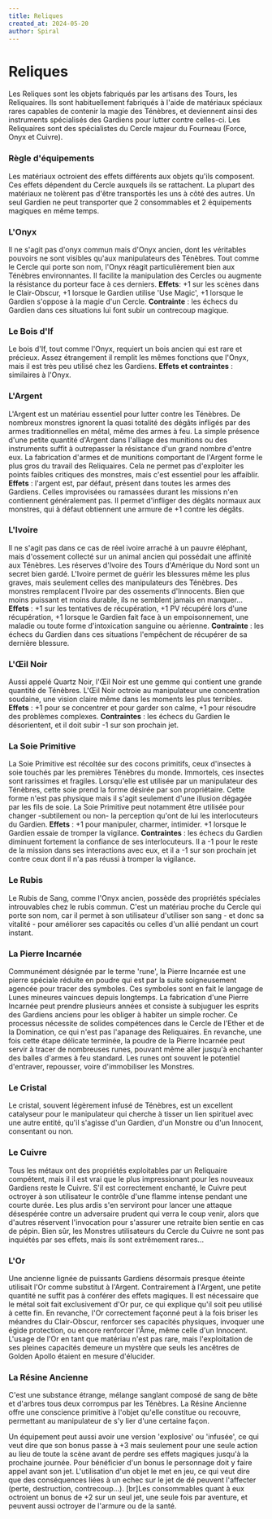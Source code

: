 ```yaml
---
title: Reliques
created_at: 2024-05-20
author: Spiral
---
```

# Reliques
Les Reliques sont les objets fabriqués par les artisans des Tours, les Reliquaires. Ils sont habituellement fabriqués à l'aide de matériaux spéciaux rares capables de contenir la magie des Ténèbres, et deviennent ainsi des instruments spécialisés des Gardiens pour lutter contre celles-ci. Les Reliquaires sont des spécialistes du Cercle majeur du Fourneau (Force, Onyx et Cuivre).
### Règle d'équipements
Les matériaux octroient des effets différents aux objets qu'ils composent. Ces effets dépendent du Cercle auxquels ils se rattachent. La plupart des matériaux ne tolèrent pas d'être transportés les uns à côté des autres. Un seul Gardien ne peut transporter que 2 consommables et 2 équipements magiques en même temps.
### L'Onyx
Il ne s'agit pas d'onyx commun mais d'Onyx ancien, dont les véritables pouvoirs ne sont visibles qu'aux manipulateurs des Ténèbres. Tout comme le Cercle qui porte son nom, l'Onyx réagit particulièrement bien aux Ténèbres environnantes. Il facilite la manipulation des Cercles ou augmente la résistance du porteur face à ces derniers. 
**Effets**: +1 sur les scènes dans le Clair-Obscur, +1 lorsque le Gardien utilise 'Use Magic', +1 lorsque le Gardien s'oppose à la magie d'un Cercle. 
**Contrainte** : les échecs du Gardien dans ces situations lui font subir un contrecoup magique. 
### Le Bois d'If
Le bois d'If, tout comme l'Onyx, requiert un bois ancien qui est rare et précieux. Assez étrangement il remplit les mêmes fonctions que l'Onyx, mais il est très peu utilisé chez les Gardiens.
**Effets et contraintes** : similaires à l'Onyx. 
### L'Argent
L'Argent est un matériau essentiel pour lutter contre les Ténèbres. De nombreux monstres ignorent la quasi totalité des dégâts infligés par des armes traditionnelles en métal, même des armes à feu. La simple présence d'une petite quantité d'Argent dans l'alliage des munitions ou des instruments suffit à outrepasser la résistance d'un grand nombre d'entre eux. La fabrication d'armes et de munitions comportant de l'Argent forme le plus gros du travail des Reliquaires. Cela ne permet pas d'exploiter les points faibles critiques des monstres, mais c'est essentiel pour les affaiblir.
**Effets** : l'argent est, par défaut, présent dans toutes les armes des Gardiens. Celles improvisées ou ramassées durant les missions n'en contiennent généralement pas. Il permet d'infliger des dégâts normaux aux monstres, qui à défaut obtiennent une armure de +1 contre les dégâts. 
### L'Ivoire
Il ne s'agit pas dans ce cas de réel ivoire arraché à un pauvre éléphant, mais d'ossement collecté sur un animal ancien qui possédait une affinité aux Ténèbres. Les réserves d'Ivoire des Tours d'Amérique du Nord sont un secret bien gardé. L'Ivoire permet de guérir les blessures même les plus graves, mais seulement celles des manipulateurs des Ténèbres. Des monstres remplacent l'Ivoire par des ossements d'Innocents. Bien que moins puissant et moins durable, ils ne semblent jamais en manquer…
**Effets** : +1 sur les tentatives de récupération, +1 PV récupéré lors d'une récupération, +1 lorsque le Gardien fait face à un empoisonnement, une maladie ou toute forme d'intoxication sanguine ou aérienne. 
**Contrainte** : les échecs du Gardien dans ces situations l'empêchent de récupérer de sa dernière blessure. 
### L'Œil Noir
Aussi appelé Quartz Noir, l'Œil Noir est une gemme qui contient une grande quantité de Ténèbres. L'Œil Noir octroie au manipulateur une concentration soudaine, une vision claire même dans les moments les plus terribles.
**Effets** : +1 pour se concentrer et pour garder son calme, +1 pour résoudre des problèmes complexes. 
**Contraintes** : les échecs du Gardien le désorientent, et il doit subir -1 sur son prochain jet. 
### La Soie Primitive
La Soie Primitive est récoltée sur des cocons primitifs, ceux d'insectes à soie touchés par les premières Ténèbres du monde. Immortels, ces insectes sont rarissimes et fragiles. Lorsqu'elle est utilisée par un manipulateur des Ténèbres, cette soie prend la forme désirée par son propriétaire. Cette forme n'est pas physique mais il s'agit seulement d'une illusion dégagée par les fils de soie. La Soie Primitive peut notamment être utilisée pour changer  -subtilement ou non- la perception qu'ont de lui les interlocuteurs du Gardien. 
**Effets** : +1 pour manipuler, charmer, intimider. +1 lorsque le Gardien essaie de tromper la vigilance. 
**Contraintes** : les échecs du Gardien diminuent fortement la confiance de ses interlocuteurs. Il a -1 pour le reste de la mission dans ses interactions avec eux, et il a -1 sur son prochain jet contre ceux dont il n'a pas réussi à tromper la vigilance. 
### Le Rubis
Le Rubis de Sang, comme l'Onyx ancien, possède des propriétés spéciales introuvables chez le rubis commun. C'est un matériau proche du Cercle qui porte son nom, car il permet à son utilisateur d'utiliser son sang - et donc sa vitalité - pour améliorer ses capacités ou celles d'un allié pendant un court instant.

### La Pierre Incarnée
Communément désignée par le terme 'rune', la Pierre Incarnée est une pierre spéciale réduite en poudre qui est par la suite soigneusement agencée pour tracer des symboles. Ces symboles sont en fait le langage de Lunes 
mineures vaincues depuis longtemps. La fabrication d'une Pierre Incarnée peut prendre plusieurs années et consiste à subjuguer les esprits des Gardiens anciens pour les obliger à habiter un simple rocher. Ce processus nécessite de solides compétences dans le Cercle de l'Ether et de la Domination, ce qui n'est pas l'apanage des Reliquaires. En revanche, une fois cette étape délicate terminée, la poudre de la Pierre Incarnée peut servir à tracer de nombreuses runes, pouvant même aller jusqu'à enchanter des balles d'armes à feu standard. Les runes ont souvent le potentiel d'entraver, repousser, voire d'immobiliser les Monstres.

### Le Cristal
Le cristal, souvent légèrement infusé de Ténèbres, est un excellent catalyseur pour le manipulateur qui cherche à tisser un lien spirituel avec une autre entité, qu'il s'agisse d'un Gardien, d'un Monstre ou d'un Innocent, consentant ou non.

### Le Cuivre
Tous les métaux ont des propriétés exploitables par un Reliquaire compétent, mais il il est vrai que le plus impressionant pour les nouveaux Gardiens reste le Cuivre. S'il est correctement enchanté, le Cuivre peut octroyer à son utilisateur le contrôle d'une flamme intense pendant une courte durée. Les plus ardis s'en serviront pour lancer une attaque désespérée contre un adversaire prudent qui verra le coup venir, alors que d'autres réservent l'invocation pour s'assurer une retraite bien sentie en cas de pépin. Bien sûr, les Monstres utilisateurs du Cercle du Cuivre ne sont pas inquiétés par ses effets, mais ils sont extrêmement rares...

### L'Or
Une ancienne lignée de puissants Gardiens désormais presque éteinte utilisait l'Or comme substitut à l'Argent. Contrairement à l'Argent, une petite quantité ne suffit pas à conférer des effets magiques. Il est nécessaire que le métal soit fait exclusivement d'Or pur, ce qui explique qu'il soit peu utilisé à cette fin. En revanche, l'Or correctement façonné peut à la fois briser les méandres du Clair-Obscur, renforcer ses capacités physiques, invoquer une égide protection, ou encore renforcer l'Âme, même celle d'un Innocent. L'usage de l'Or en tant que matériau n'est pas rare, mais l'exploitation de ses pleines capacités demeure un mystère que seuls les ancêtres de Golden Apollo étaient en mesure d'élucider.

### La Résine Ancienne
C'est une substance étrange, mélange sanglant composé de sang de bête et d'arbres tous deux corrompus par les Ténèbres. La Résine Ancienne offre une conscience primitive à l'objet qu'elle constitue ou recouvre, permettant au manipulateur de s'y lier d'une certaine façon.

Un équipement peut aussi avoir une version 'explosive' ou 'infusée', ce qui veut dire que son bonus passe à +3 mais seulement pour une seule action au lieu de toute la scène avant de perdre ses effets magiques jusqu'à la 
prochaine journée. Pour bénéficier d'un bonus le personnage doit y faire appel avant son jet. L'utilisation d'un objet le met en jeu, ce qui veut dire que des conséquences liées à un echec sur le jet de dé peuvent l'affecter 
(perte, destruction, contrecoup...).
[br]Les consommables quant à eux octroient un bonus de +2 sur un seul jet, une seule fois par aventure, et peuvent aussi octroyer de l'armure ou de la santé.